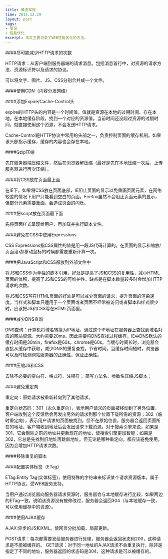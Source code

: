 ```yaml
---
title: 雅虎军规
time: 2015.12.29 
layout: post
tags:
- 笔记
- 性能优化
excerpt: 本文主要记录了WEB性能优化的方法。
---
```


####尽可能减少HTTP请求的次数

HTTP请求：从客户端到服务器端的请求消息。包括消息首行中，对资源的请求方法、资源标识符以及请求的协议。

可以将文字、图片、JS、CSS分别合并成一个文件。

####使用CDN（内容分发网络）

####添加Expire/Cache-Control头

expire的HTTP头的内容是一个时间值，值就是资源在本地的过期时间、存在本地。在本地缓存阶段，找到一个对应的资源值。当前时间还没超过资源的过期时间，就直接使用这个资源，不会发送HTTP请求。

Cache-Control是HTTP协议中常用的头部之一，负责控制页面的缓存机制。如果该头部指示缓存，缓存的内容也会存在本地。

####Gzip压缩

先在服务器端压缩文件，然后在浏览器解压缩（最好是先在本地压缩一次后，上传服务器进行再次压缩）。

####将CSS放在页面最上面

在IE下，如果将CSS放在页面底部，IE阻止页面的显示以免重画页面元素，在网络较差的情况下用户只能看到空白的页面。Firefox虽然不会阻止页面元素的显示，但部分元素需要重画，会造成页面的闪烁。

####把script放在页面最下面

先将页面样式呈现给用户，再加载并执行脚本文件。

####避免在CSS中使用Expressions

CSS Expressions指CSS属性的值是用一段JS代码计算的。在页面的显示和缩放/页面滚动/移动鼠标的时候都需要重新计算一次。

####把JavaScript和CSS都放到外部文件中

将JS和CSS作为单独的脚本引用，好处是提高了JS和CSS的复用性，减小HTML页面的体积，提高了JS和CSS的可维护性。缺点是在脚本数量较多时会增加HTTP请求的次数。

将JS和CSS写在HTML页面的好处是可以减少页面的请求，提升页面的渲染速度。当样式和脚本只适用于一个页面或者页面不经常被访问或者脚本和样式很少时，应该把JS和CSS写在HTML页面里。

####减少DNS查询

DNS查询：计算机将域名转换为IP地址，通过这个IP地址在服务器上查找到域名对应的网站资源。大约需要20ms。因此需要将DNS查找过程缓存。IE中DNS默认的缓存时间是30min，firefox是60s，chrome是60s。当缓存时间长时，浏览器会直接从缓存中获取，减少DNS的重复查找，节省时间。当缓存时间短时，浏览器可以及时检测网站服务器的正确性，保证正确性。

####压缩JS和CSS

去除不必要的空白符、格式符、注释符；
简写方法名、参数名压缩JS脚本；

####避免重定向

重定向：原始请求被重新转向到了其他请求。

重定向状态码：301（永久重定向），表示用户请求的页面被移动到了另外位置，客户端收到这个反馈后会再发出另外的请求到那个位置下载所需的资源；302（临时重定向），表示用户请求的页面被找到，但不在原始位置，服务器会返回页面所在的地址，客户端收到地址后会发出请求下载资源。对于搜索引擎来说，如果是301，它会删除之前的地址并更新现在的地址，使搜索引擎更加智能；如果是302，它总是先找到旧地址再跳新地址。但无论是哪种重定向，都应该避免使用，因为会增加HTTP请求次数。

####移除重复的脚本

####配置实体标签（ETag）

ETag:Entity Tag(实体标签)，使用特殊的字符串来标识某个请求资源版本，属于HTTP协议，受WEB服务支持。

当用户通过浏览器向服务器请求资源时，服务器会与本地缓存进行比较，如果两边的ETag一致，说明该资源没有被修改过，服务器会返回304（与本地缓存一致，可以使用缓存中的资源）。

####使用AJAX缓存

AJAX:异步的JS和XML。使网页分批加载、局部更新。

POST请求：每次都需要发给服务器进行处理，服务器会返回状态码200，这种请求是不能被缓存的。
GET请求：对于同一地址的AJAX请求不会重复执行，除非是指定了不同的地址，服务器返回的状态码是304，这种请求是可以被缓存的。
